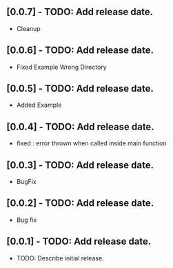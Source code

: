 ## [0.0.7] - TODO: Add release date.
 
 * Cleanup

## [0.0.6] - TODO: Add release date.
 
 * Fixed Example Wrong Directory

## [0.0.5] - TODO: Add release date.
 
 * Added Example
  

## [0.0.4] - TODO: Add release date.
   
 * fixed : error thrown when called inside main function


## [0.0.3] - TODO: Add release date.

 * BugFix


## [0.0.2] - TODO: Add release date.

 * Bug fix


## [0.0.1] - TODO: Add release date.

 * TODO: Describe initial release.



